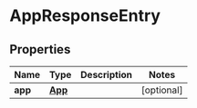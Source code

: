 # AppResponseEntry

## Properties
| Name    | Type              | Description | Notes      |
| ------- | ----------------- | ----------- | ---------- |
| **app** | [**App**](App.md) |             | [optional] |
